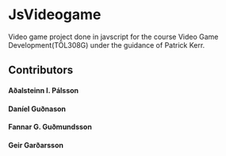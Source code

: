 # JsVideogame

Video game project done in javscript for the course 
Video Game Development(TÖL308G) under the guidance of Patrick Kerr.


## Contributors
#### Aðalsteinn I. Pálsson
#### Daníel Guðnason
#### Fannar G. Guðmundsson
#### Geir Garðarsson
